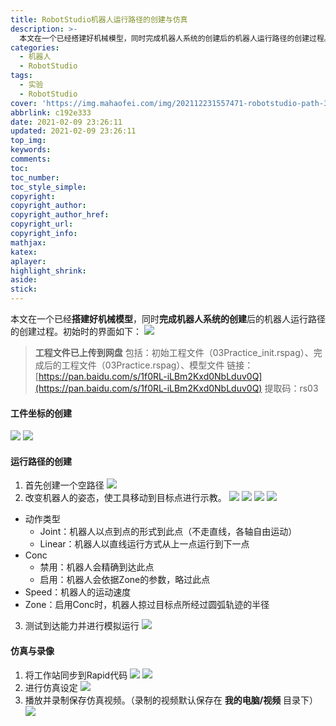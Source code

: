 ```yaml
---
title: RobotStudio机器人运行路径的创建与仿真
description: >-
  本文在一个已经搭建好机械模型，同时完成机器人系统的创建后的机器人运行路径的创建过程。工程文件已上传到网盘，包括：初始工程文件（03Practice_init.rspag）、完成后的工程文件（03Practice.rspag）、模型文件。
categories:
  - 机器人
  - RobotStudio
tags:
  - 实验
  - RobotStudio
cover: 'https://img.mahaofei.com/img/202112231557471-robotstudio-path-3.png'
abbrlink: c192e333
date: 2021-02-09 23:26:11
updated: 2021-02-09 23:26:11
top_img:
keywords:
comments:
toc:
toc_number:
toc_style_simple:
copyright:
copyright_author:
copyright_author_href:
copyright_url:
copyright_info:
mathjax:
katex:
aplayer:
highlight_shrink:
aside:
stick:
---
```


本文在一个已经**搭建好机械模型**，同时**完成机器人系统的创建**后的机器人运行路径的创建过程。初始时的界面如下：
![](https://img.mahaofei.com/img/202112231556681-robotstudio-path-1.png)

>**工程文件已上传到网盘**
>包括：初始工程文件（03Practice_init.rspag）、完成后的工程文件（03Practice.rspag）、模型文件
>链接：[https://pan.baidu.com/s/1f0RL-iLBm2Kxd0NbLduv0Q](https://pan.baidu.com/s/1f0RL-iLBm2Kxd0NbLduv0Q) 
>提取码：rs03

#### 工件坐标的创建
![](https://img.mahaofei.com/img/202112231557192-robotstudio-path-2.png)
![](https://img.mahaofei.com/img/202112231557471-robotstudio-path-3.png)

#### 运行路径的创建
1. 首先创建一个空路径
![](https://img.mahaofei.com/img/202112231557137-robotstudio-path-4.png)
2. 改变机器人的姿态，使工具移动到目标点进行示教。
![](https://img.mahaofei.com/img/202112231557648-robotstudio-path-5.png)
![](https://img.mahaofei.com/img/202112231558239-robotstudio-path-6.png)
![](https://img.mahaofei.com/img/202112231558386-robotstudio-path-7.png)
![](https://img.mahaofei.com/img/202112231558971-robotstudio-path-8.png)
- 动作类型
	- Joint：机器人以点到点的形式到此点（不走直线，各轴自由运动）
	- Linear：机器人以直线运行方式从上一点运行到下一点
- Conc
	- 禁用：机器人会精确到达此点
	- 启用：机器人会依据Zone的参数，略过此点
- Speed：机器人的运动速度
- Zone：启用Conc时，机器人掠过目标点所经过圆弧轨迹的半径
3. 测试到达能力并进行模拟运行
![](https://img.mahaofei.com/img/202112231559740-robotstudio-path-9.png)
#### 仿真与录像
1. 将工作站同步到Rapid代码
![](https://img.mahaofei.com/img/202112231559244-robotstudio-path-10.png)
![](https://img.mahaofei.com/img/202112231559665-robotstudio-path-11.png)
2. 进行仿真设定
![](https://img.mahaofei.com/img/202112231559104-robotstudio-path-12.png)
3. 播放并录制保存仿真视频。（录制的视频默认保存在 **我的电脑/视频** 目录下）
![](https://img.mahaofei.com/img/202112231600619-robotstudio-path-13.png)